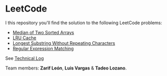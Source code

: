 # LeetCode
I this repository you'll find the solution to the following LeetCode problems:
* [Median of Two Sorted Arrays](https://leetcode.com/problems/median-of-two-sorted-arrays/description/)
* [LRU Cache](https://leetcode.com/problems/lru-cache/description/)
* [Longest Substring Without Repeating Characters](https://leetcode.com/problems/longest-substring-without-repeating-characters/)
* [Regular Expression Matching](https://leetcode.com/problems/regular-expression-matching/)

See [Technical Log](https://encoradigital.sharepoint.com/:w:/r/sites/Spark2026A-mx/Shared%20Documents/Faustino%20Zarif%20Carlos%20Leon%20Altamirano/Team%20technical%20log.docx?d=wfe1efd65260643bf88806d808ad840f7&csf=1&web=1&e=rqWz9R)

Team members: **Zarif León**, **Luis Vargas** & **Tadeo Lozano**.
